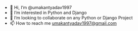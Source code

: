 - 👋 Hi, I’m @umakantyadav1997
- 👀 I’m interested in Python and Django
- 💞️ I’m looking to collaborate on any Python or Django Project
- 📫 How to reach me umakantyadav1997@gmail.com

<!---
umakantyadav1997/umakantyadav1997 is a ✨ special ✨ repository because its `README.md` (this file) appears on your GitHub profile.
You can click the Preview link to take a look at your changes.
--->
